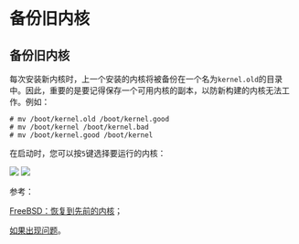 # 备份旧内核

## 备份旧内核

每次安装新内核时，上一个安装的内核将被备份在一个名为`kernel.old`的目录中。因此，重要的是要记得保存一个可用内核的副本，以防新构建的内核无法工作。例如：

```
# mv /boot/kernel.old /boot/kernel.good    
# mv /boot/kernel /boot/kernel.bad
# mv /boot/kernel.good /boot/kernel 
```

在启动时，您可以按`5`键选择要运行的内核：

![](a07bda0c.JPG) ![](633d263d.JPG)

参考：

[FreeBSD：恢复到先前的内核](http://www.linuxquestions.org/questions/*bsd-17/freebsd-reverting-to-previous-kernel-4175429007/)；

[如果出现问题](https://www.freebsd.org/doc/en_US.ISO8859-1/books/handbook/kernelconfig-trouble.html)。
